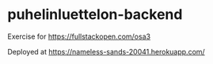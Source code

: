 # puhelinluettelon-backend
Exercise for https://fullstackopen.com/osa3

Deployed at https://nameless-sands-20041.herokuapp.com/
